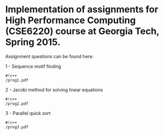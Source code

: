 # Implementation of assignments for High Performance Computing (CSE6220) course at Georgia Tech, Spring 2015. #

Assignment questions can be found here:

1 - Sequence motif finding
```
#!c++
/prog1.pdf

```
2 - Jacobi method for solving linear equations
```
#!c++
/prog2.pdf

```
3 - Parallel quick sort
```
#!c++
/prog3.pdf

```